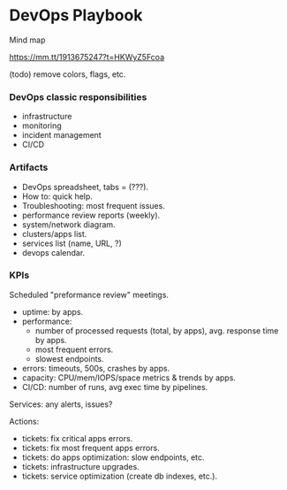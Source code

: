 # DevOps Playbook

Mind map

https://mm.tt/1913675247?t=HKWyZ5Fcoa

(todo) remove colors, flags, etc.

### DevOps classic responsibilities

- infrastructure
- monitoring
- incident management
- CI/CD

### Artifacts

- DevOps spreadsheet, tabs = (???).
- How to: quick help.
- Troubleshooting: most frequent issues.
- performance review reports (weekly).
- system/network diagram.
- clusters/apps list.
- services list (name, URL, ?)
- devops calendar.

### KPIs

Scheduled "preformance review" meetings.

- uptime: by apps.
- performance:
    - number of processed requests (total, by apps), avg. response time by apps.
    - most frequent errors.
    - slowest endpoints.
- errors: timeouts, 500s, crashes by apps.
- capacity: CPU/mem/IOPS/space metrics & trends by apps.
- CI/CD: number of runs, avg exec time by pipelines.

Services: any alerts, issues?

Actions:
- tickets: fix critical apps errors.
- tickets: fix most frequent apps errors.
- tickets: do apps optimization: slow endpoints, etc.
- tickets: infrastructure upgrades.
- tickets: service optimization (create db indexes, etc.).
